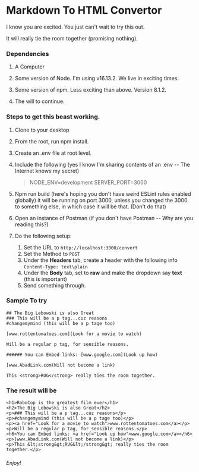 # Markdown To HTML Convertor

I know you are excited. You just can't wait to try this out.

It will really tie the room together (promising nothing).

### Dependencies

1. A Computer

1. Some version of Node. I'm using v16.13.2.  We live in exciting times.

1. Some version of npm. Less exciting than above. Version 8.1.2.

1. The will to continue.

### Steps to get this beast working.

1. Clone to your desktop

1. From the root, run npm install.

1. Create an .env file at root level.

1. Include the following (yes I know I'm sharing contents of an .env -- The Internet knows my secret)

    > NODE_ENV=development
    > SERVER_PORT=3000

1. Npm run build (here's hoping you don't have weird ESLint rules enabled globally) it will be running on port 3000, unless you changed the 3000 to something else, in which case it will be that. (Don't do that)

1. Open an instance of Postman (if you don't have Postman -- Why are you reading this?)

1. Do the following setup:
    1. Set the URL to `http://localhost:3000/convert`
    1. Set the Method to `POST`
    1. Under the **Headers** tab, create a header with the following info `Content-Type: text\plain`
    1. Under the **Body** tab, set to **raw** and make the dropdown say **text** (this is important)
    1. Send something through.

### Sample To try

``` # RoboCop is the greatest film ever
## The Big Lebowski is also Great
### This will be a p tag...cuz reasons
#changemymind (this will be a p tage too)

[www.rottentomatoes.com](Look for a movie to watch)

Will be a regular p tag, for sensible reasons.

###### You can Embed links: [www.google.com](Look up how)

[www.AbadLink.com(Will not become a link)

This <strong>RUG</strong> really ties the room together.
```

### The result will be
```
<h1>RoboCop is the greatest film ever</h1>
<h2>The Big Lebowski is also Great</h2>
<p>### This will be a p tag...cuz reasons</p>
<p>#changemymind (this will be a p tage too)</p>
<p><a href="Look for a movie to watch">www.rottentomatoes.com</a></p>
<p>Will be a regular p tag, for sensible reasons.</p>
<h6>You can Embed links: <a href="Look up how">www.google.com</a></h6>
<p>[www.AbadLink.com(Will not become a link)</p>
<p>This &lt;strong&gt;RUG&lt;/strong&gt; really ties the room together.</p>
```

###### Enjoy!